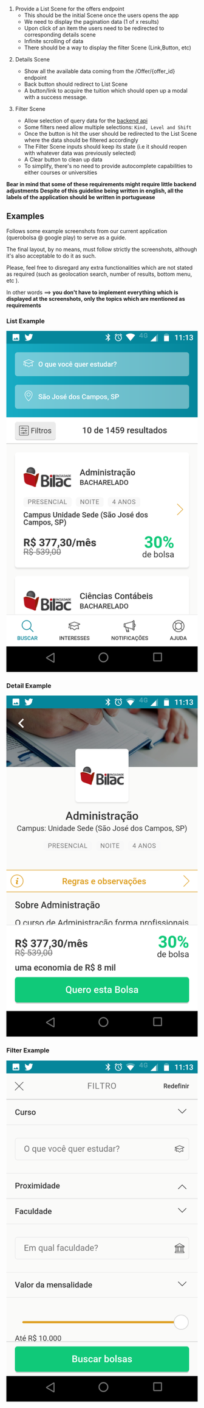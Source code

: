 1. Provide a List Scene for the offers endpoint
    * This should be the initial Scene once the users opens the app
    * We need to display the pagination data (1 of x results)
    * Upon click of an item the users need to be redirected to corresponding details scene
    * Infinite scrolling of data
    * There should be a way to display the filter Scene (Link,Button, etc)



2) Details Scene
    * Show all the available data coming from the /Offer/{offer_id} endpoint
    * Back button should redirect to List Scene
    * A button/link to acquire the tuition which should open up a modal with a success message.


3) Filter Scene
    * Allow selection of query data for the [backend api](../back/README.md)
    * Some filters need allow multiple selections: `Kind, Level and Shift`
    * Once the button is hit the user should be redirected to the List Scene where the data should be filtered accordingly
    * The Filter Scene inputs should keep its state (i.e it should reopen with whatever data was previously selected)
    * A Clear button to clean up data
    * To simplify, there's no need to provide autocomplete capabilities to either courses or universities


**Bear in mind that some of these requirements might require little backend adjustments**
**Despite of this guideline being written in english, all the labels of the application should be written in portuguease**

## Examples

Follows some example screenshots from our current application (querobolsa @ google play) to serve as a guide.

The final layout, by no means, must follow strictly the screenshots, although it's also acceptable to do it as such.

Please, feel free to disregard any extra functionalities which are not stated as required (such as geolocation search, number of results, bottom menu, etc ).

In other words ==> **you don't have to implement everything which is displayed at the screenshots, only the topics which are mentioned as requirements**


### List Example
![](screenshots/list.png)


### Detail Example
![](screenshots/detail.png)

### Filter Example
![](screenshots/filter.png)
